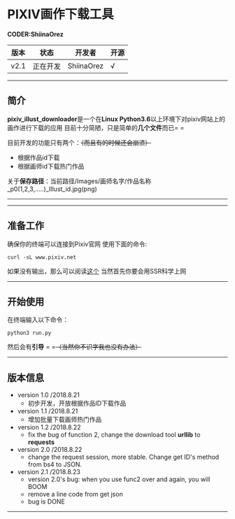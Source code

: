 # PIXIV画作下载工具
**CODER:ShiinaOrez**

|版本|状态|开发者|开源|
|----|----|----|---|
|v2.1|正在开发|ShiinaOrez|√|

-----
## 简介
**pixiv_illust_downloader**是一个在**Linux Python3.6**以上环境下对pixiv网站上的画作进行下载的应用
目前十分简陋，只是简单的**几个文件**而已= =

目前开发的功能只有两个：~~（而且有的时候还会崩溃）~~
+ 根据作品id下载
+ 根据画师id下载热门作品

关于**保存路径**：当前路径/Images/画师名字/作品名称_p0(1,2,3,.....)_Illust_id.jpg(png)

-----

-----
## 准备工作
确保你的终端可以连接到Pixiv官网
使用下面的命令:

	curl -sL www.pixiv.net

如果没有输出，那么可以阅读[这个](https://samzong.me/2017/11/17/howto-use-ssr-on-linux-terminal/)
当然首先你要会用SSR科学上网

-----
## 开始使用
在终端输入以下命令：

	python3 run.py

然后会有**引导** = =~~（当然你不识字我也没有办法）~~

-----
## 版本信息

+ version 1.0   /2018.8.21
	+ 初步开发，开放根据作品ID下载作品
+ version 1.1   /2018.8.21
	+ 增加批量下载画师热门作品
+ version 1.2   /2018.8.22
	+ fix the bug of function 2, change the download tool **urllib** to **requests**
+ version 2.0   /2018.8.22
	+ change the request session, more stable. Change get ID's method from bs4 to JSON.
+ version 2.1   /2018.8.23
	+ version 2.0's bug: when you use func2 over and again, you will BOOM
	+ remove a line code from get json
	+ bug is DONE 

-----
